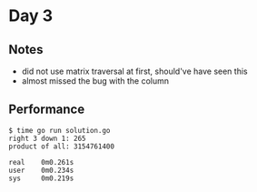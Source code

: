 # Day 3

## Notes
- did not use matrix traversal at first, should've have seen this
- almost missed the bug with the column

## Performance

```
$ time go run solution.go
right 3 down 1: 265
product of all: 3154761400

real    0m0.261s
user    0m0.234s
sys     0m0.219s
```
